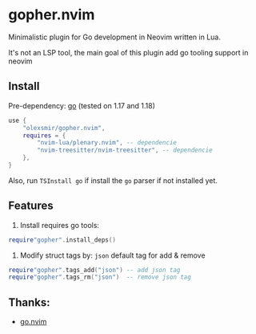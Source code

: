 # gopher.nvim

Minimalistic plugin for Go development in Neovim written in Lua.

It's not an LSP tool, the main goal of this plugin add go tooling support in neovim

## Install
Pre-dependency: [go](https://github.com/golang/go) (tested on 1.17 and 1.18)

```lua
use {
    "olexsmir/gopher.nvim",
    requires = {
        "nvim-lua/plenary.nvim", -- dependencie
        "nvim-treesitter/nvim-treesitter", -- dependencie
    },
}
```

Also, run `TSInstall go` if install the `go` parser if not installed yet.

## Features
1. Install requires go tools:
```lua
require"gopher".install_deps()
```

1. Modify struct tags by:
`json` default tag for add & remove

```lua
require"gopher".tags_add("json") -- add json tag
require"gopher".tags_rm("json")  -- remove json tag
```

## Thanks:
- [go.nvim](https://github.com/ray-x/go.nvim)
